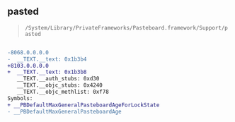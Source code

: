 ## pasted

> `/System/Library/PrivateFrameworks/Pasteboard.framework/Support/pasted`

```diff

-8068.0.0.0.0
-  __TEXT.__text: 0x1b3b4
+8103.0.0.0.0
+  __TEXT.__text: 0x1b3b8
   __TEXT.__auth_stubs: 0xd30
   __TEXT.__objc_stubs: 0x4240
   __TEXT.__objc_methlist: 0xf78
Symbols:
+ __PBDefaultMaxGeneralPasteboardAgeForLockState
- __PBDefaultMaxGeneralPasteboardAge

```
